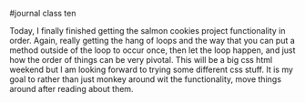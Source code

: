 #journal class ten

Today, I finally finished getting the salmon cookies project functionality
in order. Again, really getting the hang of loops and the way that you can
put a method outside of the loop to occur once, then let the loop happen, and just how
the order of things can be very pivotal.
This will be a big css html weekend but I am looking forward to trying some different css
stuff. It is my goal to rather than just monkey around wit the functionality, move things around
after reading about them.
